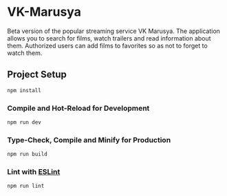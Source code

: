 # VK-Marusya

Beta version of the popular streaming service VK Marusya. The application allows you to search for films, watch trailers and read information about them. Authorized users can add films to favorites so as not to forget to watch them.

## Project Setup

```sh
npm install
```

### Compile and Hot-Reload for Development

```sh
npm run dev
```

### Type-Check, Compile and Minify for Production

```sh
npm run build
```

### Lint with [ESLint](https://eslint.org/)

```sh
npm run lint
```
